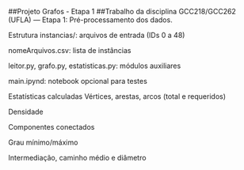##Projeto Grafos - Etapa 1
##Trabalho da disciplina GCC218/GCC262 (UFLA) — Etapa 1: Pré-processamento dos dados.

Estrutura
instancias/: arquivos de entrada (IDs 0 a 48)

nomeArquivos.csv: lista de instâncias

leitor.py, grafo.py, estatisticas.py: módulos auxiliares

main.ipynd: notebook opcional para testes

Estatísticas calculadas
Vértices, arestas, arcos (total e requeridos)

Densidade

Componentes conectados

Grau mínimo/máximo

Intermediação, caminho médio e diâmetro
